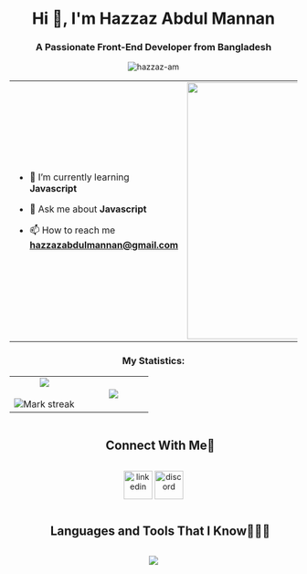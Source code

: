 
<h1 align="center">Hi 👋, I'm Hazzaz Abdul Mannan</h1>
<h3 align="center">A Passionate Front-End Developer from Bangladesh</h3>
<p align="center"> <img src="https://komarev.com/ghpvc/?username=hazzaz-am&label=Profile%20views&color=0e75b6&style=flat" alt="hazzaz-am" /> </p>

<table align="center">
<tr border="none">
<td width="50%" align="left">
  
- 🌱 I’m currently learning **Javascript**

- 💬 Ask me about **Javascript**

- 📫 How to reach me **hazzazabdulmannan@gmail.com**

</td>
<td width="50%" align="center">

  <img align="center" alt="Coding" width="450" src="https://img.freepik.com/free-photo/html-system-website-concept_23-2150376770.jpg?w=740&t=st=1705470498~exp=1705471098~hmac=8b41faa5548d7ded94db66ee9b9d770cefd40322bfb881d5dbb11ccf0501b271">

  
  </td>
</tr>
</table>


<h3 align="center">My Statistics:</h3>
<p align="center">
<table align="center">
<tr border="none">
<td width="50%" align="center">
  
  <img  align="center"  src="https://github-readme-stats.vercel.app/api?username=hazzaz-am&theme=dark&show_icons=true&count_private=true" />
  <br></br>
  <img  title="🔥 Get streak stats for your profile at git.io/streak-stats" alt="Mark streak" src="https://github-readme-streak-stats.herokuapp.com/?user=hazzaz-am&theme=dark&hide_border=false" /> 
</td>
<td width="50%" align="center">

  <img  align="center"  src="https://github-readme-stats.anuraghazra1.vercel.app/api/top-langs/?username=hazzaz-am&theme=dark&hide_border=false&no-bg=true&no-frame=true&langs_count=10"/>
  
  </td>
</tr>
</table>

<div id="user-content-toc">
  <ul align="center">
    <summary><h2 style="display: inline-block">Connect With Me🤝</h2></summary>
  </ul>
</div>

<!--icons and links-->
<p align="center">
<a href="https://www.linkedin.com/in/hazzaz-abdul-mannan/" target="blank"><img align="center" src="https://user-images.githubusercontent.com/88904952/234979284-68c11d7f-1acc-4f0c-ac78-044e1037d7b0.png" alt="linkedin" height="50" width="50" /></a> 
<a href="https://discord.gg/__hazzaz" target="blank"><img align="center" src="https://user-images.githubusercontent.com/88904952/234982627-019fd336-6248-453c-9b05-97c13fd1d207.png" alt="discord" height="50" width="50" /></a>
  
</p>

<div id="user-content-toc">
  <ul align="center">
    <summary><h2 style="display: inline-block">Languages and Tools That I Know👨🏻‍💻</h2></summary>
  </ul>
</div>
<!--tech stack icons-->
<p align="center">
  <a href="https://skillicons.dev">
    <img src="https://skillicons.dev/icons?i=html,css,bootstrap,tailwind,js,react,firebase,github,mongodb&perline=10" />
  </a>
</p>
